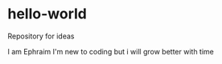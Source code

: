 # hello-world
Repository for ideas

I am Ephraim
I'm new to coding but i will grow better with time
